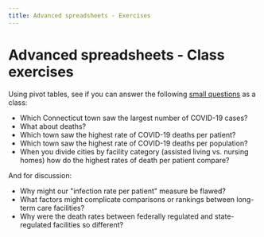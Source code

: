 ```yaml
---
title: Advanced spreadsheets - Exercises
---
```


# Advanced spreadsheets - Class exercises

Using pivot tables, see if you can answer the following [small questions](http://127.0.0.1:4000/modules/spreadsheets/interviewing-your-data/) as a class:

* Which Connecticut town saw the largest number of COVID-19 cases?
* What about deaths?
* Which town saw the highest rate of COVID-19 deaths per patient?
* Which town saw the highest rate of COVID-19 deaths per population?
* When you divide cities by facility category (assisted living vs. nursing homes) how do the highest rates of death per patient compare?

And for discussion:

* Why might our "infection rate per patient" measure be flawed?
* What factors might complicate comparisons or rankings between long-term care facilities?
* Why were the death rates between federally regulated and state-regulated facilities so different?